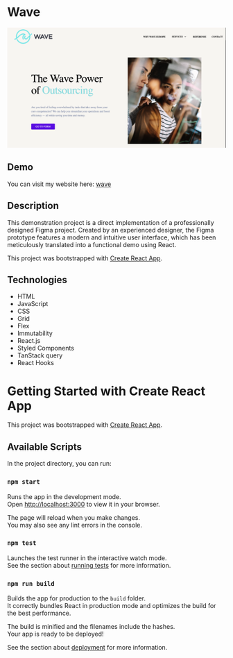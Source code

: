 # Wave

![Project Screenshot](/readmeImage.png)

## Demo

You can visit my website here: [wave](https://andriistafiniak.github.io/wave//)

## Description

This demonstration project is a direct implementation of a professionally designed Figma project. Created by an experienced designer, the Figma prototype features a modern and intuitive user interface, which has been meticulously translated into a functional demo using React.

This project was bootstrapped with [Create React App](https://github.com/facebook/create-react-app).

## Technologies

- HTML
- JavaScript
- CSS
- Grid
- Flex
- Immutability
- React.js
- Styled Components
- TanStack query
- React Hooks

# Getting Started with Create React App

This project was bootstrapped with [Create React App](https://github.com/facebook/create-react-app).

## Available Scripts

In the project directory, you can run:

### `npm start`

Runs the app in the development mode.\
Open [http://localhost:3000](http://localhost:3000) to view it in your browser.

The page will reload when you make changes.\
You may also see any lint errors in the console.

### `npm test`

Launches the test runner in the interactive watch mode.\
See the section about [running tests](https://facebook.github.io/create-react-app/docs/running-tests) for more information.

### `npm run build`

Builds the app for production to the `build` folder.\
It correctly bundles React in production mode and optimizes the build for the best performance.

The build is minified and the filenames include the hashes.\
Your app is ready to be deployed!

See the section about [deployment](https://facebook.github.io/create-react-app/docs/deployment) for more information.
